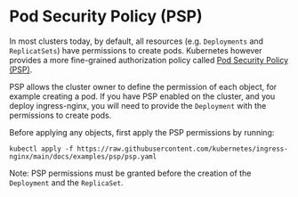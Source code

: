 # Pod Security Policy (PSP)

In most clusters today, by default, all resources (e.g. `Deployments` and `ReplicatSets`)
have permissions to create pods.
Kubernetes however provides a more fine-grained authorization policy called
[Pod Security Policy (PSP)](https://kubernetes.io/docs/concepts/policy/pod-security-policy/).

PSP allows the cluster owner to define the permission of each object, for example creating a pod.
If you have PSP enabled on the cluster, and you deploy ingress-nginx,
you will need to provide the `Deployment` with the permissions to create pods.

Before applying any objects, first apply the PSP permissions by running:
```console
kubectl apply -f https://raw.githubusercontent.com/kubernetes/ingress-nginx/main/docs/examples/psp/psp.yaml
```

Note: PSP permissions must be granted before the creation of the `Deployment` and the `ReplicaSet`.
